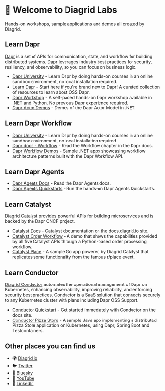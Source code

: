 # 👋 Welcome to Diagrid Labs

Hands-on workshops, sample applications and demos all created by Diagrid.

## Learn Dapr

[Dapr](https://dapr.io/) is a set of APIs for communication, state, and workflow for building distributed systems. Dapr leverages industry best practices for security, resiliency, and observability, so you can focus on business logic.

- [Dapr University](https://www.diagrid.io/dapr-university) - Learn Dapr by doing hands-on courses in an online sandbox environment, no local installation required.
- [Learn Dapr](https://github.com/diagrid-labs/learn-dapr) - Start here if you're brand new to Dapr! A curated collection of resources to learn about OSS Dapr.
- [Dapr Workshop](https://github.com/diagrid-labs/dapr-workshop) - A self-paced hands-on Dapr workshop available in .NET and Python. No previous Dapr experience required.
- [Dapr Actor Demos](https://github.com/diagrid-labs/dapr-actor-demos) - Demos of the Dapr Actor Model in .NET.

## Learn Dapr Workflow

- [Dapr University](https://www.diagrid.io/dapr-university) - Learn Dapr by doing hands-on courses in an online sandbox environment, no local installation required.
- [Dapr docs - Workflow](https://docs.dapr.io/developing-applications/building-blocks/workflow/workflow-overview/) - Read the Workflow chapter in the Dapr docs.
- [Dapr Workflow Demos](https://github.com/diagrid-labs/dapr-workflow-demos) - Sample .NET apps showcasing workflow architecture patterns built with the Dapr Workflow API.

## Learn Dapr Agents

- [Dapr Agents Docs](https://dapr.github.io/dapr-agents/) - Read the Dapr Agents docs.
- [Dapr Agents Quickstarts](https://dapr.github.io/dapr-agents/home/quickstarts/) - Run the hands-on Dapr Agents Quickstarts.

## Learn Catalyst

[Diagrid Catalyst](https://www.diagrid.io/catalyst) provides powerful APIs for building microservices and is backed by the Dapr CNCF project.

- [Catalyst Docs](https://docs.diagrid.io/catalyst/) - Catalyst documentation on the docs.diagrid.io site.
- [Catalyst Order Workflow](https://github.com/diagrid-labs/catalyst-order-workflow) - A demo that shows the capabilities provided by all five Catalyst APIs through a Python-based order processing workflow.
- [Catalyst Place](https://github.com/diagrid-labs/catalyst-place) - A sample Go app powered by Diagrid Catalyst that replicates some functionality from the famous r/place event.

## Learn Conductor

[Diagrid Conductor](https://www.diagrid.io/conductor) automates the operational management of Dapr on Kubernetes, enhancing observability, improving reliability, and enforcing security best practices. Conductor is a SaaS solution that connects securely to any Kubernetes cluster with plans including Dapr OSS Support. 

- [Conductor Quickstart](https://docs.diagrid.io/conductor/getting-started/quickstart) - Get started immediately with Conductor on the docs site.
- [Conductor Pizza Store](https://github.com/diagrid-labs/conductor-pizza-store) - A sample Java app implementing a distributed Pizza Store application on Kubernetes, using Dapr, Spring Boot and Testcontainers.

## Other places you can find us

- 🌍 [Diagrid.io](https://www.diagrid.io/)
- 🐦 [Twitter](https://twitter.com/diagridio)
- 🦋 [Bluesky](https://bsky.app/profile/diagrid.bsky.social)
- 🎥 [YouTube](https://www.youtube.com/@diagridio)
- 💼 [LinkedIn](https://www.linkedin.com/company/diagrid-inc)
